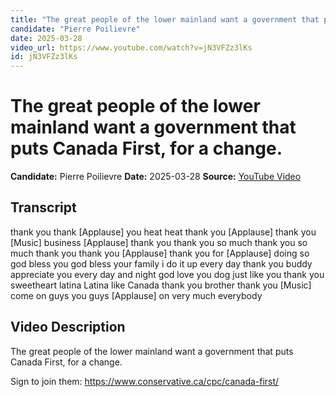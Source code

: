 ```yaml
---
title: "The great people of the lower mainland want a government that puts Canada First, for a change."
candidate: "Pierre Poilievre"
date: 2025-03-28
video_url: https://www.youtube.com/watch?v=jN3VFZz3lKs
id: jN3VFZz3lKs
---
```


# The great people of the lower mainland want a government that puts Canada First, for a change.

**Candidate:** Pierre Poilievre
**Date:** 2025-03-28
**Source:** [YouTube Video](https://www.youtube.com/watch?v=jN3VFZz3lKs)

## Transcript

thank you thank [Applause] you heat heat thank you [Applause] thank you [Music] business [Applause] thank you thank you so much thank you so much thank you thank you [Applause] thank you for [Applause] doing so god bless you god bless your family i do it up every day thank you buddy appreciate you every day and night god love you dog just like you thank you sweetheart latina Latina like Canada thank you brother thank you [Music] come on guys you guys [Applause] on very much everybody

## Video Description

The great people of the lower mainland want a government that puts Canada First, for a change.

Sign to join them: https://www.conservative.ca/cpc/canada-first/